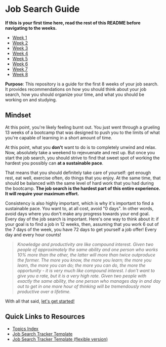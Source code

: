 # Job Search Guide

**If this is your first time here, read the rest of this README before navigating to the weeks.**

* [Week 1](./weeks/01)
* [Week 2](./weeks/02)
* [Week 3](./weeks/03)
* [Week 4](./weeks/04)
* [Week 5](./weeks/05)
* [Week 6](./weeks/06)
* [Week 7](./weeks/07)
* [Week 8](./weeks/08)

**Purpose**: This repository is a guide for the first 8 weeks of your job search. It provides recommendations on how you should think about your job search, how you should organize your time, and what you should be working on and studying.

## Mindset

At this point, you're likely feeling burnt out. You just went through a grueling 13 weeks of a bootcamp that was designed to push you to the limits of what you're capable of learning in a short amount of time.

At this point, what you **don't** want to do is to completely unwind and relax. Now, absolutely take a weekend to rejevuenate and rest up. But once you start the job search, you should strive to find that sweet spot of working the hardest you possibly can **at a sustainable pace**.

That means that you should definitely take care of yourself: get enough rest, eat well, exercise often, do things that you enjoy. At the same time, that should be balanced with the same level of hard work that you had during the bootcamp. **The job search is the hardest part of this entire experience. It will require your maximum effort.**

Consistency is also highly important, which is why it's important to find a sustainable pace. You want to, at all cost, avoid "0 days". In other words, avoid days where you don't make any progress towards your end goal. Every day of the job search is important. Here's one way to think about it: if your goal is to find a job in 12 weeks, then, assuming that you work 6 out of the 7 days of the week, you have 72 days to get yourself a job offer! Every day and every hour counts!

> _Knowledge and productivity are like compound interest. Given two people of approximately the same ability and one person who works 10% more than the other, the latter will more than twice outproduce the former. The more you know, the more you learn; the more you learn, the more you can do; the more you can do, the more the opportunity - it is very much like compound interest. I don’t want to give you a rate, but it is a very high rate. Given two people with exactly the same ability, the one person who manages day in and day out to get in one more hour of thinking will be tremendously more productive over a lifetime._

With all that said, [let's get started!](./getting-started.md)

## Quick Links to Resources

* [Topics Index](./topics-index)
* [Job Search Tracker Template](https://docs.google.com/spreadsheets/d/1cSYFS8h4DaWq98zMB8R2ou133WnxPE1_5vD3vUeomj0/edit#gid=1459290541)
* [Job Search Tracker Template (flexible version)](https://docs.google.com/spreadsheets/d/1WqIIEzu1B8qKmIhXWe0UssLTJlewg_IyhI_lwzwLvcw/edit#gid=0)
